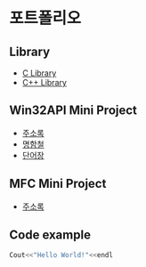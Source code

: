 # 포트폴리오

## Library
* [C Library]()
* [C++ Library]()

## Win32API Mini Project

* [주소록]() 
* [명함철]()
* [단어장]()


## MFC Mini Project

* [주소록]()


## Code example
```c++
Cout<<"Hello World!"<<endl
```
